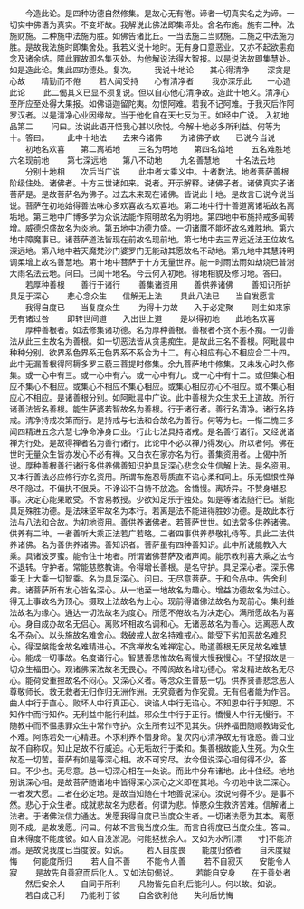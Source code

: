 <!-- { "loadSidebar": true } -->
　　今造此论。是四种功德自然修集。是故心无有倦。谛者一切真实名之为谛。一切实中佛语为真实。不变坏故。我解说此佛法即集谛处。舍名布施。施有二种。法施财施。二种施中法施为胜。如佛告诸比丘。一当法施二当财施。二施之中法施为胜。是故我法施时即集舍处。我若义说十地时。无有身口意恶业。又亦不起欲恚痴念及诸余结。障此罪故即名集灭处。为他解说法得大智报。以是说法故即集慧处。如是造此论。集此四功德处。复次。
　　我说十地论　　其心得清净
　　深贪是心故　　精勤而不倦
　　若人闻受持　　心有清净者
　　我亦深乐此　　一心造此论
　　此二偈其义已显不须复说。但以自心他心清净故。造此十地义。清净心至所应至处得大果报。如佛语迦留陀夷。勿恨阿难。若我不记阿难。于我灭后作阿罗汉者。以是清净心业因缘故。当于他化自在天七反为王。如经中广说。
入初地品第二
　　问曰。汝说此语开悟我心甚以欣悦。今解十地必多所利益。何等为十。答曰。
　　此中十地法　　去来今诸佛
　　为诸佛子故　　已说今当说
　　初地名欢喜　　第二离垢地
　　三名为明地　　第四名焰地
　　五名难胜地　　六名现前地
　　第七深远地　　第八不动地
　　九名善慧地　　十名法云地
　　分别十地相　　次后当广说
　　此中者大乘义中。十者数法。地者菩萨善根阶级住处。诸佛者。十方三世诸如来。说者。开示解释。诸佛子者。诸佛真实子诸菩萨是。是故菩萨名为佛子。过去未来现在诸佛。皆说此十地。是故言已说今说当说。菩萨在初地始得善法味心多欢喜故名欢喜地。第二地中行十善道离诸垢故名离垢地。第三地中广博多学为众说法能作照明故名为明地。第四地中布施持戒多闻转增。威德炽盛故名为炎地。第五地中功德力盛。一切诸魔不能坏故名难胜地。第六地中障魔事已。诸菩萨道法皆现在前故名现前地。第七地中去三界远近法王位故名深远地。第八地中若天魔梵沙门婆罗门无能动其愿故名不动地。第九地中其慧转明调柔增上故名善慧地。第十地中菩萨于十方无量世界。能一时雨法雨如劫烧已普澍大雨名法云地。问曰。已闻十地名。今云何入初地。得地相貌及修习地。答曰。
　　若厚种善根　　善行于诸行
　　善集诸资用　　善供养诸佛
　　善知识所护　　具足于深心
　　悲心念众生　　信解无上法
　　具此八法已　　当自发愿言
　　我得自度已　　当复度众生
　　为得十力故　　入于必定聚
　　则生如来家　　无有诸过咎
　　即转世间道　　入出世上道
　　是以得初地　　此地名欢喜
　　厚种善根者。如法修集诸功德。名为厚种善根。善根者不贪不恚不痴。一切善法从此三生故名为善根。如一切恶法皆从贪恚痴生。是故此三名不善根。阿毗昙中种种分别。欲界系色界系无色界系不系合为十二。有心相应有心不相应合二十四。此中无漏善根得阿耨多罗三藐三菩提时修集。余九菩萨地中修集。又未发心时久修集。或一心中有三。或一心中有六。或一心中有九。或一心中有十二。或但集心相应不集心不相应。或集心不相应不集心相应。或集心相应亦心不相应。或不集心相应心不相应。是诸善根分别。如阿毗昙中广说。此中善根为众生求无上道故。所行诸善法皆名善根。能生萨婆若智故名为善根。行于诸行者。善行名清净。诸行名持戒。清净持戒次第而行。是持戒与七法和合故名为善行。何等为七。一惭二愧三多闻四精进五念六慧七净命净身口业。行此七法具持诸戒。是名善行诸行。又经说诸禅为行处。是故得禅者名为善行诸行。此论中不必以禅乃得发心。所以者何。佛在世时无量众生皆亦发心不必有禅。又白衣在家亦名为行。善集资用者。上偈中所说。厚种善根善行诸行多供养佛善知识护具足深心悲念众生信解上法。是名资用。又本行善法必应修行亦名资用。所谓布施忍辱质直不谄心柔和同止。乐无愠恨性殚尽不隐过。不偏执不佷戾。不诤讼不自恃不放逸。舍憍慢。离矫异。不赞身堪忍事。决定心能果敢受。不舍易教授。少欲知足乐于独处。如是等诸法随行已。渐能具足殊胜功德。是法味坚牢故名为本行。若离是法不能进得胜妙功德。是故此本行法与八法和合故。为初地资用。善供养诸佛者。若菩萨世世。如法常多供养诸佛。供养有二种。一者善听大乘正法若广若略。二者四事供养恭敬礼侍等。具此二法供养诸佛。名为善供养诸佛。善知识者。菩萨虽有四种善知识。此中所说能教入大乘。具诸波罗蜜。能令住十地者。所谓诸佛菩萨及诸声闻。能示教利喜大乘之法令不退转。守护者。常能慈愍教诲。令得增长善根。是名守护。具足深心者。深乐佛乘无上大乘一切智乘。名为具足深心。问曰。无尽意菩萨。于和合品中。告舍利弗。诸菩萨所有发心皆名深心。从一地至一地故名为趣心。增益功德故名为过心。得无上事故名为顶心。摄取上法故名为上心。现前得诸佛法故名为现前心。集利益法故名为缘心。通达一切法故名为度心。所愿不倦故名为决定心。满所愿故名为喜心。身自成办故名无侣心。离败坏相故名调和心。无诸恶故名为善心。远离恶人故名不杂心。以头施故名难舍心。救破戒人故名持难戒心。能受下劣加恶故名难忍心。得涅槃能舍故名难精进心。不贪禅故名难禅定心。助道善根无厌足故名难慧心。能成一切事故。名度诸行心。智慧善思惟故名离慢大慢我慢心。不望报故是一切众生福田心。观诸佛深法故名无畏心。不障阂故名增功德心。常发精进故名无尽心。能荷受重担故名不闷心。又深心义者。等念众生普慈一切。供养贤善悲念恶人尊敬师长。救无救者无归作归无洲作洲。无究竟者为作究竟。无有侣者能为作侣。曲人中行于直心。败坏人中行真正心。谀谄人中行无谄心。不知恩中行于知恩。不知作中而行知作。无利益中能行利益。邪众生中行于正行。憍慢人中行无慢行。不随教中而不愠恚罪众生中常作守护。众生所有过不见其失。供养福田随顺教诲受化不难。阿练若处一心精进。不求利养不惜身命。复次内心清净故无有诳惑。善口业故不自称叹。知止足故不行威迫。心无垢故行于柔和。集善根故能入生死。为众生故忍一切苦。菩萨有如是等深心相。故不可穷尽。汝今但说深心相何得不少。答曰。不少也。无尽意。总一切深心相在一处说。而此中分布诸地。此十住经。地地别说深心相。是故菩萨随诸地中皆得深心深心之义即在其地。今初地中说二深心。一者发大愿。二者在必定地。是故当知随在十地善说深心。汝说何得不少。是事不然。悲心于众生者。成就悲故名为悲者。何谓为悲。悼愍众生救济苦难。信解诸上法者。于诸佛法信力通达。发愿我得自度已当度众生者。一切诸法愿为其本。离愿则不成。是故发愿。问曰。何故不言我当度众生。而言自得度已当度众生。答曰。自未得度不能度彼。如人自没淤泥。何能拯拔余人。又如为水所[漂　　寸]不能济溺。是故说我度已当度彼。如说。
　　若人自度畏　　能度归依者
　　自未度疑悔　　何能度所归
　　若人自不善　　不能令人善
　　若不自寂灭　　安能令人寂
　　是故先自善寂而后化人。又如法句偈说。
　　若能自安身　　在于善处者
　　然后安余人　　自同于所利
　　凡物皆先自利后能利人。何以故。如说。
　　若自成己利　　乃能利于彼
　　自舍欲利他　　失利后忧悔
